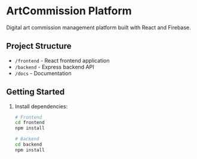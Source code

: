 # ArtCommission Platform

Digital art commission management platform built with React and Firebase.

## Project Structure
- `/frontend` - React frontend application
- `/backend` - Express backend API
- `/docs` - Documentation

## Getting Started
1. Install dependencies:
   ```bash
   # Frontend
   cd frontend
   npm install

   # Backend
   cd backend
   npm install